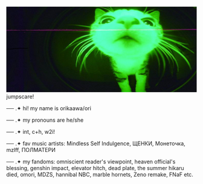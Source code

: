 ![boom](https://github.com/orikaawa/orikaawa/blob/main/cat.jfif)
jumpscare!

── .✦ hi! my name is orikaawa/ori

── .✦ my pronouns are he/she

── .✦ int, c+h, w2i!

── .✦ fav music artists: Mindless Self Indulgence, ЩЕНКИ, Монеточка, mzlff, ПОЛМАТЕРИ

── .✦ my fandoms: omniscient reader's viewpoint, heaven official's blessing, genshin impact, elevator hitch, dead plate, the summer hikaru died, omori, MDZS, hannibal NBC, marble hornets, Zeno remake, FNaF etc.
<!--
**orikaawa/orikaawa** is a ✨ _special_ ✨ repository because its `README.md` (this file) appears on your GitHub profile.

-->

